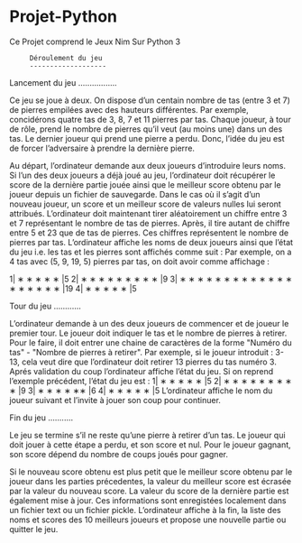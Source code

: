 # Projet-Python
Ce Projet comprend le Jeux Nim Sur Python 3

         Déroulement du jeu
         -------------------
 Lancement du jeu
 .................

Ce jeu se joue à deux. On dispose d’un centain nombre de tas (entre 3 et 7) de pierres empilées avec des
hauteurs différentes. Par exemple, concidérons quatre tas de 3, 8, 7 et 11 pierres par tas. Chaque joueur, à tour
de rôle, prend le nombre de pierres qu’il veut (au moins une) dans un des tas. Le dernier joueur qui prend une
pierre a perdu. Donc, l’idée du jeu est de forcer l’adversaire à prendre la dernière pierre.

Au départ, l’ordinateur demande aux deux joueurs d’introduire leurs noms. Si l’un des deux joueurs a déjà
joué au jeu, l’ordinateur doit récupérer le score de la dernière partie jouée ainsi que le meilleur score obtenu par
le joueur depuis un fichier de sauvegarde. Dans le cas où il s’agit d’un nouveau joueur, un score et un meilleur
score de valeurs nulles lui seront attribués.
L’ordinateur doit maintenant tirer aléatoirement un chiffre entre 3 et 7 représentant le nombre de tas de
pierres. Après, il tire autant de chiffre entre 5 et 23 que de tas de pierres. Ces chiffres représentent le nombre
de pierres par tas.
L’ordinateur affiche les noms de deux joueurs ainsi que l’état du jeu i.e. les tas et les pierres sont affichés
comme suit :
Par exemple, on a 4 tas avec (5, 9, 19, 5) pierres par tas, on doit avoir comme affichage :

1| ∗ ∗ ∗ ∗ ∗                           |5
2| ∗ ∗ ∗ ∗ ∗ ∗ ∗ ∗ ∗                    |9
3| ∗ ∗ ∗ ∗ ∗ ∗ ∗ ∗ ∗ ∗ ∗ ∗ ∗ ∗ ∗ ∗ ∗ ∗ ∗  |19
4| ∗ ∗ ∗ ∗ ∗                            |5


Tour du jeu
............

L’ordinateur demande à un des deux joueurs de commencer et de joueur le premier tour.
Le joueur doit indiquer le tas et le nombre de pierres à retirer. Pour le faire, il doit entrer une chaine de
caractères de la forme "Numéro du tas" - "Nombre de pierres à retirer". Par exemple, si le joueur introduit :
3-13, cela veut dire que l’ordinateur doit retirer 13 pierres du tas numéro 3.
Aprés validation du coup l’ordinateur affiche l’état du jeu. Si on reprend l’exemple précédent, l’état du jeu
est :
1| ∗ ∗ ∗ ∗ ∗          |5
2| ∗ ∗ ∗ ∗ ∗ ∗ ∗ ∗ ∗   |9
3| ∗ ∗ ∗ ∗ ∗∗         |6
4| ∗ ∗ ∗ ∗ ∗          |5
L’ordinateur affiche le nom du joueur suivant et l’invite à jouer son coup pour continuer.

 Fin du jeu
 ...........
 
Le jeu se termine s’il ne reste qu’une pierre à retirer d’un tas. Le joueur qui doit jouer à cette étape a
perdu, et son score et nul. Pour le joueur gagnant, son score dépend du nombre de coups joués pour gagner.

Si le nouveau score obtenu est plus petit que le meilleur score obtenu par le joueur dans les parties précedentes,
la valeur du meilleur score est écrasée par la valeur du nouveau score. La valeur du score de la dernière partie
est également mise à jour. Ces informations sont enregistées localement dans un fichier text ou un fichier pickle.
L’ordinateur affiche à la fin, la liste des noms et scores des 10 meilleurs joueurs et propose une nouvelle
partie ou quitter le jeu.
